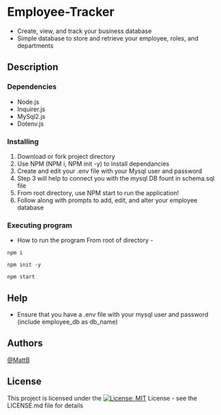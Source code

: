 # Employee-Tracker
- Create, view, and track your business database
- Simple database to store and retrieve your employee, roles, and departments

## Description

### Dependencies
- Node.js
- Inquirer.js
- MySql2.js
- Dotenv.js
  
### Installing
1. Download or fork project directory
2. Use NPM (NPM i, NPM init -y) to install dependancies
3. Create and edit your .env file with your Mysql user and password
4. Step 3 will help to connect you with the mysql DB fount in schema.sql file
5. From root directory, use NPM start to run the application!
6. Follow along with prompts to add, edit, and alter your employee database

### Executing program
* How to run the program
From root of directory - 
```
npm i
```
```
npm init -y
```
```
npm start
```

## Help
- Ensure that you have a .env file with your mysql user and password (include employee_db as db_name)

## Authors
[@MattB](https://github.com/matthewbarnes1)

## License

This project is licensed under the [![License: MIT](https://img.shields.io/badge/License-MIT-yellow.svg)](https://opensource.org/licenses/MIT) License - see the LICENSE.md file for details

